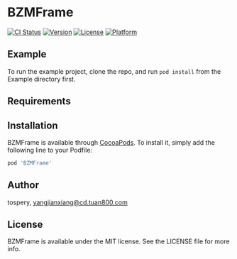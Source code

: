 # BZMFrame

[![CI Status](https://img.shields.io/travis/tospery/BZMFrame.svg?style=flat)](https://travis-ci.org/tospery/BZMFrame)
[![Version](https://img.shields.io/cocoapods/v/BZMFrame.svg?style=flat)](https://cocoapods.org/pods/BZMFrame)
[![License](https://img.shields.io/cocoapods/l/BZMFrame.svg?style=flat)](https://cocoapods.org/pods/BZMFrame)
[![Platform](https://img.shields.io/cocoapods/p/BZMFrame.svg?style=flat)](https://cocoapods.org/pods/BZMFrame)

## Example

To run the example project, clone the repo, and run `pod install` from the Example directory first.

## Requirements

## Installation

BZMFrame is available through [CocoaPods](https://cocoapods.org). To install
it, simply add the following line to your Podfile:

```ruby
pod 'BZMFrame'
```

## Author

tospery, yangjianxiang@cd.tuan800.com

## License

BZMFrame is available under the MIT license. See the LICENSE file for more info.
